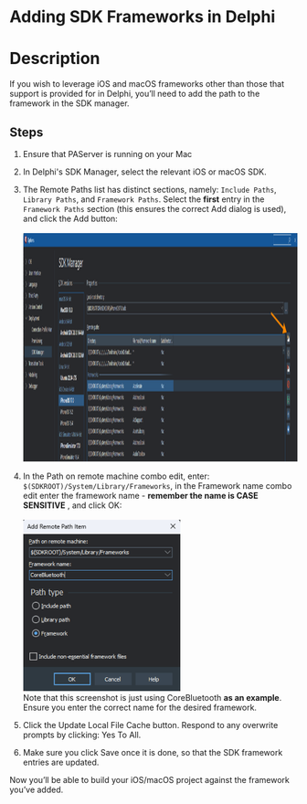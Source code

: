 # Adding SDK Frameworks in Delphi

# Description

If you wish to leverage iOS and macOS frameworks other than those that support is provided for in Delphi, you’ll need to add the path to the framework in the SDK manager.

## Steps

1. Ensure that PAServer is running on your Mac
2. In Delphi's SDK Manager, select the relevant iOS or macOS SDK.
3. The Remote Paths list has distinct sections, namely: `Include Paths`, `Library Paths`, and `Framework Paths`. Select the **first** entry in the `Framework Paths` section (this ensures the correct Add dialog is used), and click the Add button:<br><br>
   <img src="../../Screenshots/FrameworksAddButton.png" alt="logo" height="400">
4. In the Path on remote machine combo edit, enter: `$(SDKROOT)/System/Library/Frameworks`, in the Framework name combo edit enter the framework name - **remember the name is CASE SENSITIVE** , and click OK:<br><br>
   <img src="../../Screenshots/AddFrameworkItem.png" alt="logo" height="300"><br>
   Note that this screenshot is just using CoreBluetooth **as an example**. Ensure you enter the correct name for the desired framework. 

5. Click the Update Local File Cache button. Respond to any overwrite prompts by clicking: Yes To All.
6. Make sure you click Save once it is done, so that the SDK framework entries are updated.

Now you’ll be able to build your iOS/macOS project against the framework you’ve added.

